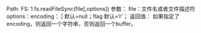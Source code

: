 Path:
FS:
1.fs.readFileSync(file[,options])
    参数：
     file：文件名或者文件描述符
     options：encoding： <String>|<Null>  默认=null；flag  <String> 默认=‘r’；
    返回值：
     如果指定了encoding，则返回一个字符串，否则返回一个buffer。